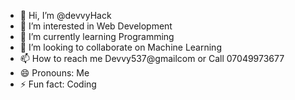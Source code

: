 - 👋 Hi, I’m @devvyHack
- 👀 I’m interested in Web Development
- 🌱 I’m currently learning Programming
- 💞️ I’m looking to collaborate on Machine Learning
- 📫 How to reach me Devvy537@gmailcom or Call 07049973677
- 😄 Pronouns: Me
- ⚡ Fun fact: Coding

<!---
devvyHack/devvyHack is a ✨ special ✨ repository because its `README.md` (this file) appears on your GitHub profile.
You can click the Preview link to take a look at your changes.
--->
